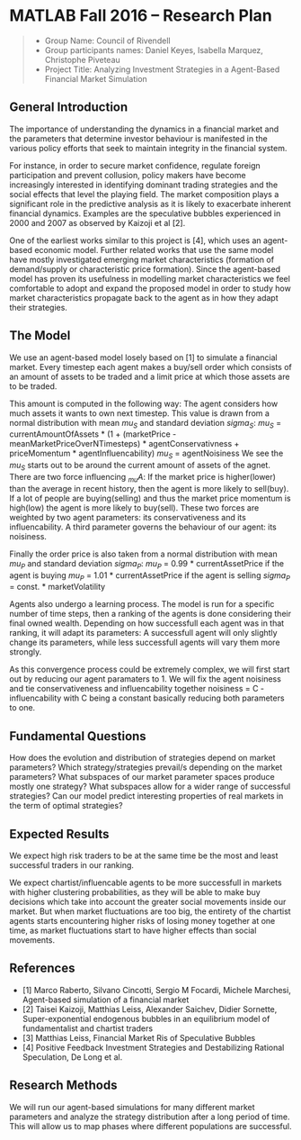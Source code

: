 # MATLAB Fall 2016 – Research Plan

> * Group Name: Council of Rivendell 
> * Group participants names: Daniel Keyes, Isabella Marquez, Christophe Piveteau
> * Project Title: Analyzing Investment Strategies in a Agent-Based Financial Market Simulation

## General Introduction

The importance of understanding the dynamics in a financial market and the parameters that determine investor behaviour is manifested in the various policy efforts that seek to maintain integrity in the financial system. 

For instance, in order to secure market confidence, regulate foreign participation and prevent collusion, policy makers have become increasingly interested in identifying dominant trading strategies and the social effects that level the playing field. The market composition plays a significant role in the predictive analysis as it is likely to exacerbate inherent financial dynamics. Examples are the speculative bubbles experienced in 2000 and 2007 as observed by Kaizoji et al [2].

One of the earliest works similar to this project is [4], which uses an agent-based economic model. Further related works that use the same model have mostly investigated emerging market characteristics (formation of demand/supply or characteristic price formation). Since the agent-based model has proven its usefulness in modelling market characteristics we feel comfortable to adopt and expand the proposed model in order to study how market characteristics propagate back to the agent as in how they adapt their strategies.


## The Model

We use an agent-based model losely based on [1] to simulate a financial market. Every timestep each agent makes a buy/sell order which consists of an amount of assets to be traded and a limit price at which those assets are to be traded.

This amount is computed in the following way: The agent considers how much assets it wants to own next timestep. This value is drawn from a normal distribution with mean <i>mu<sub>S</sub></i> and standard deviation <i>sigma<sub>S</sub></i>:
<i>mu<sub>S</sub></i> = currentAmountOfAssets * (1 + (marketPrice - meanMarketPriceOverNTimesteps) * agentConservativness + priceMomentum * agentInfluencability)
<i>mu<sub>S</sub></i> = agentNoisiness
We see the <i>mu<sub>S</sub></i> starts out to be around the current amount of assets of the agnet. There are two force influencing <i><sub>mu</sub>A</i>: If the market price is higher(lower) than the average in recent history, then the agent is more likely to sell(buy). If a lot of people are buying(selling) and thus the market price momentum is high(low) the agent is more likely to buy(sell). These two forces are weighted by two agent parameters: its conservativeness and its influencability.
A third parameter governs the behaviour of our agent: its noisiness.

Finally the order price is also taken from a normal distribution with mean <i>mu<sub>P</sub></i> and standard deviation <i>sigma<sub>P</sub></i>:
<i>mu<sub>P</sub></i> = 0.99 * currentAssetPrice if the agent is buying
<i>mu<sub>P</sub></i> = 1.01 * currentAssetPrice if the agent is selling
<i>sigma<sub>P</sub></i> = const. * marketVolatility

Agents also undergo a learning process. The model is run for a specific number of time steps, then a ranking of the agents is done considering their final owned wealth. Depending on how successfull each agent was in that ranking, it will adapt its parameters: A successfull agent will only slightly change its parameters, while less successfull agents will vary them more strongly.

As this convergence process could be extremely complex, we will first start out by reducing our agent paramaters to 1. We will fix the agent noisiness and tie conservativeness and influencability together
noisiness = C - influencability with C being a constant
basically reducing both parameters to one.


## Fundamental Questions

How does the evolution and distribution of strategies depend on market parameters?
Which strategy/strategies prevail/s depending on the market parameters?
What subspaces of our market parameter spaces produce mostly one strategy? What subspaces allow for a wider range of successful strategies?
Can our model predict interesting properties of real markets in the term of optimal strategies?


## Expected Results

We expect high risk traders to be at the same time be the most and least successful traders in our ranking.

We expect chartist/influencable agents to be more successfull in markets with higher clustering probabilities, as they will be able to make buy decisions which take into account the greater social movements inside our market. But when market fluctuations are too big, the entirety of the chartist agents starts encountering higher risks of losing money together at one time, as market fluctuations start to have higher effects than social movements.


## References 

* [1] Marco Raberto, Silvano Cincotti, Sergio M Focardi, Michele Marchesi, Agent-based simulation of a financial market
* [2] Taisei Kaizoji, Matthias Leiss, Alexander Saichev, Didier Sornette, Super-exponential endogenous bubbles in an equilibrium model of fundamentalist and chartist traders
* [3] Matthias Leiss, Financial Market Ris of Speculative Bubbles
* [4] Positive Feedback Investment Strategies and Destabilizing Rational Speculation, De Long et al.

## Research Methods

We will run our agent-based simulations for many different market parameters and analyze the strategy distribution after a long period of time. This will allow us to map phases where different populations are successful.
